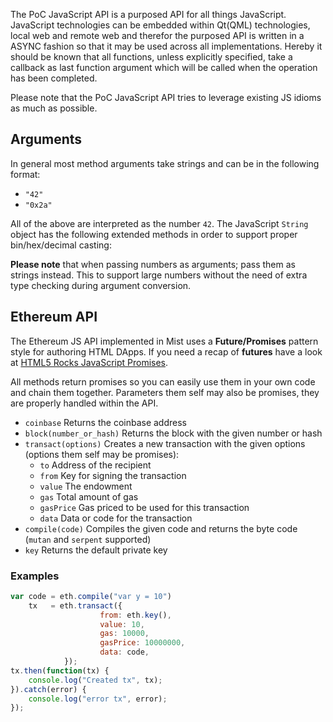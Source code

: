 The PoC JavaScript API is a purposed API for all things JavaScript. JavaScript technologies can be embedded within Qt(QML) technologies, local web and remote web and therefor the purposed API is written in a ASYNC fashion so that it may be used across all implementations. Hereby it should be known that all functions, unless explicitly specified, take a callback as last function argument which will be called when the operation has been completed.

Please note that the PoC JavaScript API tries to leverage existing JS idioms as much as possible.

## Arguments

In general most method arguments take strings and can be in the following format:
* `"42"`
* `"0x2a"`

All of the above are interpreted as the number `42`. The JavaScript `String` object has the following extended methods in order to support proper bin/hex/decimal casting:


**Please note** that when passing numbers as arguments; pass them as strings instead. This to support large numbers without the need of extra type checking during argument conversion.

## Ethereum API

The Ethereum JS API implemented in Mist uses a **Future/Promises** pattern style for authoring HTML DApps. 
If you need a recap of **futures** have a look at [HTML5 Rocks JavaScript Promises](http://www.html5rocks.com/en/tutorials/es6/promises/).

All methods return promises so you can easily use them in your own code and chain them together. Parameters them self may also be promises, they are properly handled within the API.

* `coinbase` Returns the coinbase address
* `block(number_or_hash)` Returns the block with the given number or hash
* `transact(options)` Creates a new transaction with the given options (options them self may be promises):
  * `to` Address of the recipient
  * `from` Key for signing the transaction
  * `value` The endowment
  * `gas` Total amount of gas
  * `gasPrice` Gas priced to be used for this transaction
  * `data` Data or code for the transaction
* `compile(code)` Compiles the given code and returns the byte code (`mutan` and `serpent` supported)
* `key` Returns the default private key

### Examples

```javascript
var code = eth.compile("var y = 10")
    tx   = eth.transact({
                    from: eth.key(),
                    value: 10,
                    gas: 10000,
                    gasPrice: 10000000,
                    data: code,
            });
tx.then(function(tx) {
    console.log("Created tx", tx);
}).catch(error) {
    console.log("error tx", error);
});
```